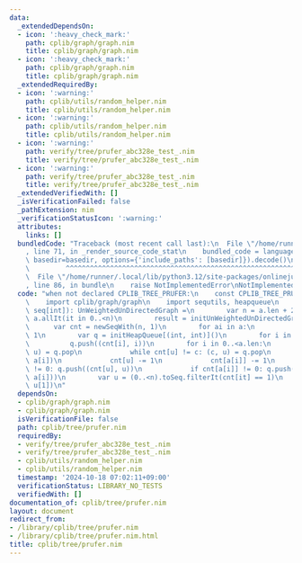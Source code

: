 ```yaml
---
data:
  _extendedDependsOn:
  - icon: ':heavy_check_mark:'
    path: cplib/graph/graph.nim
    title: cplib/graph/graph.nim
  - icon: ':heavy_check_mark:'
    path: cplib/graph/graph.nim
    title: cplib/graph/graph.nim
  _extendedRequiredBy:
  - icon: ':warning:'
    path: cplib/utils/random_helper.nim
    title: cplib/utils/random_helper.nim
  - icon: ':warning:'
    path: cplib/utils/random_helper.nim
    title: cplib/utils/random_helper.nim
  - icon: ':warning:'
    path: verify/tree/prufer_abc328e_test_.nim
    title: verify/tree/prufer_abc328e_test_.nim
  - icon: ':warning:'
    path: verify/tree/prufer_abc328e_test_.nim
    title: verify/tree/prufer_abc328e_test_.nim
  _extendedVerifiedWith: []
  _isVerificationFailed: false
  _pathExtension: nim
  _verificationStatusIcon: ':warning:'
  attributes:
    links: []
  bundledCode: "Traceback (most recent call last):\n  File \"/home/runner/.local/lib/python3.12/site-packages/onlinejudge_verify/documentation/build.py\"\
    , line 71, in _render_source_code_stat\n    bundled_code = language.bundle(stat.path,\
    \ basedir=basedir, options={'include_paths': [basedir]}).decode()\n          \
    \         ^^^^^^^^^^^^^^^^^^^^^^^^^^^^^^^^^^^^^^^^^^^^^^^^^^^^^^^^^^^^^^^^^^^^^^^^^^^^^^^^^\n\
    \  File \"/home/runner/.local/lib/python3.12/site-packages/onlinejudge_verify/languages/nim.py\"\
    , line 86, in bundle\n    raise NotImplementedError\nNotImplementedError\n"
  code: "when not declared CPLIB_TREE_PRUFER:\n    const CPLIB_TREE_PRUFER* = 1\n\n\
    \    import cplib/graph/graph\n    import sequtils, heapqueue\n    proc prufer_decode*(a:\
    \ seq[int]): UnWeightedUnDirectedGraph =\n        var n = a.len + 2\n        assert\
    \ a.allIt(it in 0..<n)\n        result = initUnWeightedUnDirectedGraph(n)\n  \
    \      var cnt = newSeqWith(n, 1)\n        for ai in a:\n            cnt[ai] +=\
    \ 1\n        var q = initHeapQueue[(int, int)]()\n        for i in 0..<n:\n  \
    \          q.push((cnt[i], i))\n        for i in 0..<a.len:\n            var (c,\
    \ u) = q.pop\n            while cnt[u] != c: (c, u) = q.pop\n            result.add_edge(u,\
    \ a[i])\n            cnt[u] -= 1\n            cnt[a[i]] -= 1\n            if cnt[u]\
    \ != 0: q.push((cnt[u], u))\n            if cnt[a[i]] != 0: q.push((cnt[a[i]],\
    \ a[i]))\n        var u = (0..<n).toSeq.filterIt(cnt[it] == 1)\n        result.add_edge(u[0],\
    \ u[1])\n"
  dependsOn:
  - cplib/graph/graph.nim
  - cplib/graph/graph.nim
  isVerificationFile: false
  path: cplib/tree/prufer.nim
  requiredBy:
  - verify/tree/prufer_abc328e_test_.nim
  - verify/tree/prufer_abc328e_test_.nim
  - cplib/utils/random_helper.nim
  - cplib/utils/random_helper.nim
  timestamp: '2024-10-18 07:02:11+09:00'
  verificationStatus: LIBRARY_NO_TESTS
  verifiedWith: []
documentation_of: cplib/tree/prufer.nim
layout: document
redirect_from:
- /library/cplib/tree/prufer.nim
- /library/cplib/tree/prufer.nim.html
title: cplib/tree/prufer.nim
---
```


